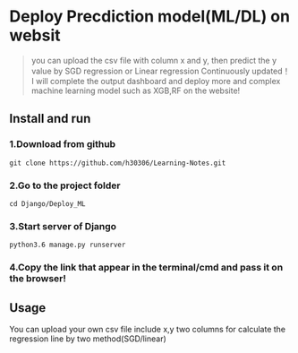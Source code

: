 # Deploy Precdiction model(ML/DL) on websit
> you can upload the csv file with column x and y, then predict the y value by SGD regression or Linear regression
Continuously updated！I will complete the output dashboard and deploy more and complex machine learning model such as XGB,RF on the website!
## Install and run
### 1.Download from github
```
git clone https://github.com/h30306/Learning-Notes.git
```
### 2.Go to the project folder
```
cd Django/Deploy_ML
```
### 3.Start server of Django
```
python3.6 manage.py runserver
```
### 4.Copy the link that appear in the terminal/cmd and pass it on the browser!

## Usage
You can upload your own csv file include x,y two columns for calculate the regression line by two method(SGD/linear)
